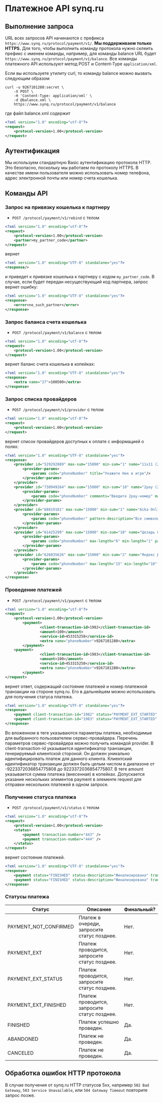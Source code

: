 Платежное API synq.ru
=========

Выполнение запроса
---------
URL всех запросов API начинаются с префикса `https://www.synq.ru/protocol/payment/v1/`. **Мы поддерживаем только HTTPS.**
Для того, чтобы выполнить команду протокола нужно склеить префикс с именем команды, например, для команды balance URL будет `https://www.synq.ru/protocol/payment/v1/balance`.
Все команды платежного API используют метод POST и Content-Type `application/xml`.

Если вы используете утилиту curl, то команду balance можно вызвать следующим образом
```shell
curl -u 9267101280:secret \
    -X POST \
    -H 'Content-Type: application/xml' \
    -d @balance.xml \
    https://www.synq.ru/protocol/payment/v1/balance
```

где файл balance.xml содержит
```xml
<?xml version="1.0" encoding="utf-8"?>
<request>
    <protocol-version>1.00</protocol-version>
</request>
```

Аутентификация
---------

Мы используем стандартную Basic аутентификацию протокола HTTP. Это безопасно, поскольку мы работаем по протоколу HTTPS.
В качестве имени пользователя можно использовать номер телефона, адрес электронной почты или номер счета кошелька.

Команды API
---------

### Запрос на привязку кошелька к партнеру
* `POST /protocol/payment/v1/rebind` с телом

```xml
<?xml version="1.0" encoding="utf-8"?>
<request>
    <protocol-version>1.00</protocol-version>
    <partner>my_partner_code</partner>
</request>
```
вернет

```xml
<?xml version="1.0" encoding="UTF-8" standalone="yes"?>
<response/>
```
и приведет к привязке кошелька к партнеру с кодом `my_partner_code`.
В случае, если будет передан несуществующий код партнера, запрос вернет ошибку:

```xml
<?xml version="1.0" encoding="UTF-8" standalone="yes"?>
<response>
    <error>no_such_partner</error>
</response>
```

### Запрос баланса счета кошелька
* `POST /protocol/payment/v1/balance` с телом

```xml
<?xml version="1.0" encoding="utf-8"?>
<request>
    <protocol-version>1.00</protocol-version>
</request>
```
вернет баланс счета кошелька в копейках:

```xml
<?xml version="1.0" encoding="UTF-8" standalone="yes"?>
<response>
    <extra name="27">100500</extra>    
</response>
```

### Запрос списка провайдеров
* `POST /protocol/payment/v1/provider` с телом

```xml
<?xml version="1.0" encoding="utf-8"?>
<request>
    <protocol-version>1.00</protocol-version>
</request>
```
вернет список провайдеров доступных к оплате с информацией о полях:
```xml
<?xml version="1.0" encoding="UTF-8" standalone="yes"?>
<response>
    <provider id="529292889" max-sum="15000" min-sum="1" name="11x11 (21)">
        <provider-params>
            <params code="phoneNumber" title="Укажите Ник в игре"/>
        </provider-params>
    </provider>
    <provider id="730949264" max-sum="15000" min-sum="10" name="2pay (29)">
        <provider-params>
            <params code="phoneNumber" comments="Введите 2pay-номер" max-length="7" min-length="7" pattern="^\d{7}$" pattern-description="7 цифр" title="Введите 2pay-номер" type="numeric"/>
        </provider-params>
    </provider>
    <provider id="68819181" max-sum="15000" min-sum="1" name="Aika Online (21)">
        <provider-params>
            <params code="phoneNumber" pattern-description="Все символы" title="Укажите свой email"/>
        </provider-params>
    </provider>
    <provider id="61425299" max-sum="15000" min-sum="10" name="Цезарь Сателлит Северо-Запад (29)">
        <provider-params>
            <params code="phoneNumber" max-length="6" min-length="1" pattern="^\d{1,6}$" pattern-description="от 1 до 6 цифр" title="Укажите ПИН" type="numeric"/>
        </provider-params>
    </provider>
    <provider id="626035626" max-sum="15000" min-sum="2" name="Яндекс Деньги">
        <provider-params>
            <params code="phoneNumber" max-length="15" min-length="10" title="Номер счета" type="numeric"/>
        </provider-params>
    </provider>
</response>
```

### Проведение платежей
* `POST /protocol/payment/v1/payment` с телом

```xml
<?xml version="1.0" encoding="utf-8"?>
<request>
    <protocol-version>1.00</protocol-version>
        <payment>
                <client-transaction-id>1982</client-transaction-id>
                <amount>100</amount>
                <service-id>453315258</service-id>
                <extra name="phoneNumber">9267101280</extra>
        </payment>
    <payment>
                <client-transaction-id>1983</client-transaction-id>
                <amount>100</amount>
                <service-id>453315258</service-id>
                <extra name="phoneNumber">9267101280</extra>
        </payment>
</request>
```
вернет ответ, содержащий состояние платежей и номер платежной транзакции на стороне synq.ru. Его в дальнейшем можно использовать для получения статуса платежа.

```xml
<?xml version="1.0" encoding="UTF-8" standalone="yes"?>
<response>
    <payment client-transaction-id="1982" status="PAYMENT_EXT_STARTED" status-description="Начат процесс уведомления внешнего поставщика" transaction-number="443"/>
    <payment client-transaction-id="1983" status="PAYMENT_EXT_STARTED" status-description="Начат процесс уведомления внешнего поставщика" transaction-number="444"/>
</response>
```

Во вложенном в <payment> теге <extra> указываются параметры платежа, необходимые для выбранного пользователем сервис-провайдера.
Перечень параметров сервис-провайдера можно получить командой provider.
В client-transaction-id указывается идентификатор транзакции, генерируемый клиентской стороной.
Он должен уникально идентифицировать платеж для данного клиента.
Клиентский идентификатор транзакции должен быть целым  числом в диапазоне от -9223372036854775808 до 9223372036854775807.
В теге amount указывается сумма платежа (внесенная) в копейках.
Допускается указание нескольких элементов payment в элементе request для отправки нескольких платежей в одном запросе.

### Получение статуса платежа
* `POST /protocol/payment/v1/status` с телом

```xml
<?xml version="1.0" encoding="utf-8"?>
<request>
    <protocol-version>1.00</protocol-version>
    <status>
        <payment transaction-number="443" />
        <payment transaction-number="444" />
    </status>
</request>
```
вернет состояние платежей.

```xml
<?xml version="1.0" encoding="UTF-8" standalone="yes"?>
<response>
    <payment status="FINISHED" status-description="Финализирована" transaction-number="443"/>
    <payment status="FINISHED" status-description="Финализирована" transaction-number="444"/>
</response>
```

### Статусы платежа
|Статус               |Описание                                     |Финальный?|
|---------------------|---------------------------------------------|----------|
|PAYMENT_NOT_CONFIRMED|Платеж в очереди, запросите статус позднее.  |Нет.      |
|PAYMENT_EXT          |Платеж проводится, запросите статус позднее. |Нет.      |
|PAYMENT_EXT_STATUS   |Платеж проводится, запросите статус позднее. |Нет.      |
|PAYMENT_EXT_FINISHED |Платеж проводится, запросите статус позднее. |Нет.      |
|FINISHED             |Платеж успешно проведен.                     |Да.       |
|ABANDONED            |Платеж не проведен.                          |Да.       |
|CANCELED             |Платеж не проведен.                          |Да.       |

Обработка ошибок HTTP протокола
---------
В случае получения от synq.ru HTTP статусов 5xx, например `502 Bad Gateway`, `503 Service Unavailable`, или
`504 Gateway Timeout` повторите запрос позже.
